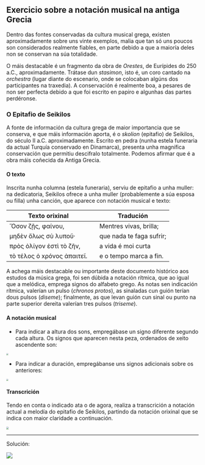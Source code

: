 ## Exercicio sobre a notación musical na antiga Grecia

Dentro das fontes conservadas da cultura musical grega, existen aproximadamente sobre uns vinte exemplos, malia que tan só uns poucos son considerados realmente fiables, en parte debido a que a maioría deles non se conservan na súa totalidade. 

O máis destacable é un fragmento da obra de *Orestes*, de Eurípides do 250 a.C., aproximadamente. Trátase dun *stasimon*, isto é, un coro cantado na *orchestra* (lugar diante do escenario, onde se colocaban algúns dos participantes na traxedia). A conservación é realmente boa, a pesares de non ser perfecta debido a que foi escrito en papiro e algunhas das partes perdéronse.

### O Epitafio de Seikilos

A fonte de información da cultura grega de maior importancia que se conserva, e que máis información aporta, é o *skolion* (epitafio) de Seikilos, do século II a.C. aproximadamente. Escrito en pedra (nunha estela funeraria da actual Turquía conservado en Dinamarca), presenta unha magnífica conservación que permitiu descifralo totalmente. Podemos afirmar que é a obra máis coñecida da Antiga Grecia.

#### O texto

Inscrita nunha columna (estela funeraria), serviu de epitafio a unha muller: na dedicatoria, Seikilos ofrece a unha muller (probablemente a súa esposa ou filla) unha canción, que aparece con notación musical e texto: 

| Texto orixinal             |      | Tradución                |
| -------------------------- | ---- | ------------------------ |
| Ὅσον ζῇς, φαίνου,          |      | Mentres vivas, brilla;   |
| μηδὲν ὅλως σὺ λυποῦ·       |      | que nada te faga sufrir; |
| πρὸς ὀλίγον ἐστὶ τὸ ζῆν,   |      | a vida é moi curta       |
| τὸ τέλος ὁ xρόνος ἀπαιτεῖ. |      | e o tempo marca a fin.   |

 A achega máis destacable ou importante deste documento histórico aos estudos da música grega, foi sen dúbida a notación rítmica, que ao igual que a melódica, emprega signos do alfabeto grego. As notas sen indicación rítmica, valerían un pulso (*chronos protos*), as sinaladas cun guión terían dous pulsos (*diseme*); finalmente, as que levan guión cun sinal ou punto na parte superior dereita valerían tres pulsos (*triseme*).

#### A notación musical

- Para indicar a altura dos sons, empregábase un signo diferente segundo cada altura. Os signos que aparecen nesta peza, ordenados de xeito ascendente son:

<img src="images/Seikilos-Ejercicio-01.png" style="zoom: 33%;" />

- Para indicar a duración, empregábanse uns signos adicionais sobre os anteriores:

<img src="images/Seikilos-Ejercicio-02.png" style="zoom:33%;" />

#### Transcrición

Tendo en conta o indicado ata o de agora, realiza a transcrición a notación actual a melodía do epitafio de Seikilos, partindo da notación orixinal que se indica con maior claridade a continuación.

<img src="images/Seikilos-Ejercicio-03.png" style="zoom: 40%;" />

---

Solución:

![](images/Pentagrama-Seikilos.png)

